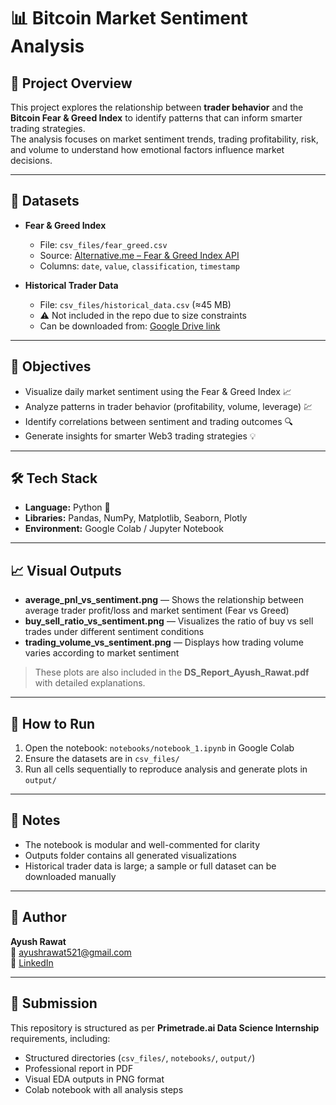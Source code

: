 # 📊 Bitcoin Market Sentiment Analysis

## 🧠 Project Overview
This project explores the relationship between **trader behavior** and the **Bitcoin Fear & Greed Index** to identify patterns that can inform smarter trading strategies.  
The analysis focuses on market sentiment trends, trading profitability, risk, and volume to understand how emotional factors influence market decisions.

---

## 📂 Datasets

- **Fear & Greed Index**
  - File: `csv_files/fear_greed.csv`
  - Source: [Alternative.me – Fear & Greed Index API](https://api.alternative.me/fng/)
  - Columns: `date`, `value`, `classification`, `timestamp`

- **Historical Trader Data**
  - File: `csv_files/historical_data.csv` (≈45 MB)
  - ⚠️ Not included in the repo due to size constraints
  - Can be downloaded from: [Google Drive link](https://drive.google.com/file/d/1IAfLZwu6rJzyWKgBToqwSmmVYU6VbjVs/view?usp=sharing)

---

## 🧪 Objectives

- Visualize daily market sentiment using the Fear & Greed Index 📈  
- Analyze patterns in trader behavior (profitability, volume, leverage) 💹  
- Identify correlations between sentiment and trading outcomes 🔍  
- Generate insights for smarter Web3 trading strategies 💡  

---

## 🛠 Tech Stack

- **Language:** Python 🐍  
- **Libraries:** Pandas, NumPy, Matplotlib, Seaborn, Plotly  
- **Environment:** Google Colab / Jupyter Notebook  

---

## 📈 Visual Outputs

- **average_pnl_vs_sentiment.png** — Shows the relationship between average trader profit/loss and market sentiment (Fear vs Greed)
- **buy_sell_ratio_vs_sentiment.png** — Visualizes the ratio of buy vs sell trades under different sentiment conditions  
- **trading_volume_vs_sentiment.png** — Displays how trading volume varies according to market sentiment  

> These plots are also included in the **DS_Report_Ayush_Rawat.pdf** with detailed explanations.

---

## 🚀 How to Run

1. Open the notebook: `notebooks/notebook_1.ipynb` in Google Colab  
2. Ensure the datasets are in `csv_files/`  
3. Run all cells sequentially to reproduce analysis and generate plots in `output/`

---

## 📝 Notes

- The notebook is modular and well-commented for clarity  
- Outputs folder contains all generated visualizations  
- Historical trader data is large; a sample or full dataset can be downloaded manually

---

## 👤 Author

**Ayush Rawat**  
📧 [ayushrawat521@gmail.com](mailto:ayushrawat521@gmail.com)  
🔗 [LinkedIn](https://www.linkedin.com/in/ayushrawat20)

---

## 📌 Submission

This repository is structured as per **Primetrade.ai Data Science Internship** requirements, including:

- Structured directories (`csv_files/`, `notebooks/`, `output/`)  
- Professional report in PDF  
- Visual EDA outputs in PNG format  
- Colab notebook with all analysis steps
